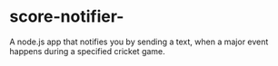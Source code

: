 # score-notifier-
A node.js app that notifies you by sending a text, when a major event happens during a specified cricket game. 
